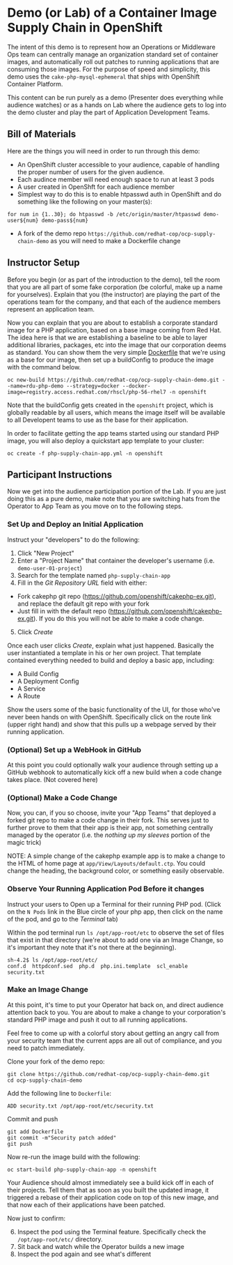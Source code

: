 # Demo (or Lab) of a Container Image Supply Chain in OpenShift

The intent of this demo is to represent how an Operations or Middleware Ops team can centrally manage an organization standard set of container images, and automatically roll out patches to running applications that are consuming those images. For the purpose of speed and simplicity, this demo uses the `cake-php-mysql-ephemeral` that ships with OpenShift Container Platform.

This content can be run purely as a demo (Presenter does everything while audience watches) or as a hands on Lab where the audience gets to log into the demo cluster and play the part of Application Development Teams.

## Bill of Materials

Here are the things you will need in order to run through this demo:

* An OpenShift cluster accessible to your audience, capable of handling the proper number of users for the given audience.
 * Each audince member will need enough space to run at least 3 pods
* A user created in OpenShft for each audience member
 * Simplest way to do this is to enable htpasswd auth in OpenShift and do something like the following on your master(s):
 ```
 for num in {1..30}; do htpasswd -b /etc/origin/master/htpasswd demo-user${num} demo-pass${num}
 ```
* A fork of the demo repo `https://github.com/redhat-cop/ocp-supply-chain-demo` as you will need to make a Dockerfile change


## Instructor Setup

Before you begin (or as part of the introduction to the demo), tell the room that you are all part of some fake corporation (be colorful, make up a name for yourselves). Explain that you (the instructor) are playing the part of the operations team for the company, and that each of the audience members represent an application team.

Now you can explain that you are about to establish a corporate standard image for a PHP application, based on a base image coming from Red Hat. The idea here is that we are establishing a baseline to be able to layer additional libraries, packages, etc into the image that our corporation deems as standard. You can show them the very simple [Dockerfile](Dockerfile) that we're using as a base for our image, then set up a buildConfig to produce the image with the command below.

```
oc new-build https://github.com/redhat-cop/ocp-supply-chain-demo.git --name=rdu-php-demo --strategy=docker --docker-image=registry.access.redhat.com/rhscl/php-56-rhel7 -n openshift
```

Note that the buildConfig gets created in the `openshift` project, which is globally readable by all users, which means the image itself will be available to all Developent teams to use as the base for their application.

In order to facilitate getting the app teams started using our standard PHP image, you will also deploy a quickstart app template to your cluster:

```
oc create -f php-supply-chain-app.yml -n openshift
```

## Participant Instructions

Now we get into the audience participation portion of the Lab. If you are just doing this as a pure demo, make note that you are switching hats from the Operator to App Team as you move on to the following steps.

### Set Up and Deploy an Initial Application

Instruct your "developers" to do the following:

1. Click "New Project"
2. Enter a "Project Name" that container the developer's username (i.e. `demo-user-01-project`)
3. Search for the template named `php-supply-chain-app`
4. Fill in the *Git Repository URL* field with either:
  * Fork cakephp git repo (https://github.com/openshift/cakephp-ex.git), and replace the default git repo with your fork
  * Just fill in with the default repo (https://github.com/openshift/cakephp-ex.git). If you do this you will not be able to make a code change.
5. Click *Create*

Once each user clicks *Create*, explain what just happened. Basically the user instantiated a template in his or her own project. That template contained everything needed to build and deploy a basic app, including:

* A Build Config
* A Deployment Config
* A Service
* A Route

Show the users some of the basic functionality of the UI, for those who've never been hands on with OpenShift. Specifically click on the route link (upper right hand) and  show that this pulls up a webpage served by their running application.

### (Optional) Set up a WebHook in GitHub

At this point you could optionally walk your audience through setting up a GitHub webhook to automatically kick off a new build when a code change takes place. (Not covered here)

### (Optional) Make a Code Change

Now, you can, if you so choose, invite your "App Teams" that deployed a forked git repo to make a code change in their fork. This serves just to further prove to them that their app is their app, not something centrally managed by the operator (i.e. the _nothing up my sleeves_ portion of the magic trick)

NOTE: A simple change of the cakephp example app is to make a change to the HTML of home page at `app/View/Layouts/default.ctp`. You could change the heading, the background color, or something easily observable.

### Observe Your Running Application Pod Before it changes

Instruct your users to Open up a Terminal for their running PHP pod. (Click on the `N Pods` link in the Blue circle of your php app, then click on the name of the pod, and go to the *Terminal* tab)

Within the pod terminal run `ls /opt/app-root/etc` to observe the set of files that exist in that directory (we're about to add one via an Image Change, so it's important they note that it's not there at the beginning).

```
sh-4.2$ ls /opt/app-root/etc/
conf.d  httpdconf.sed  php.d  php.ini.template  scl_enable  security.txt
```

### Make an Image Change

At this point, it's time to put your Operator hat back on, and direct audience attention back to you. You are about to make a change to your corporation's standard PHP image and push it out to all running applications.

Feel free to come up with a colorful story about getting an angry call from your security team that the current apps are all out of compliance, and you need to patch immediately.

Clone your fork of the demo repo:
```
git clone https://github.com/redhat-cop/ocp-supply-chain-demo.git
cd ocp-supply-chain-demo
```

Add the following line to `Dockerfile`:
```
ADD security.txt /opt/app-root/etc/security.txt
```

Commit and push
```
git add Dockerfile
git commit -m"Security patch added"
git push
```

Now re-run the image build with the following:
```
oc start-build php-supply-chain-app -n openshift
```

Your Audience should almost immediately see a build kick off in each of their projects. Tell them that as soon as you built the updated image, it triggered a rebase of their application code on top of this new image, and that now each of their applications have been patched.

Now just to confirm:

6. Inspect the pod using the Terminal feature. Specifically check the `/opt/app-root/etc/` directory.
7. Sit back and watch while the Operator builds a new image
8. Inspect the pod again and see what's different
